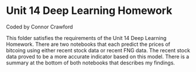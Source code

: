 # Unit 14 Deep Learning Homework
Coded by Connor Crawford

This folder satisfies the requirements of the Unit 14 Deep Learning Homework. There are two notebooks that each predict the prices of bitcoing using either recent stock data or recent FNG data. The recent stock data proved to be a more accurate indicator based on this model. There is a summary at the bottom of both notebooks that describes my findings.


